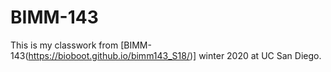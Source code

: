# BIMM-143

This is my classwork from [BIMM-143(https://bioboot.github.io/bimm143_S18/)] winter 2020 at UC San Diego.
